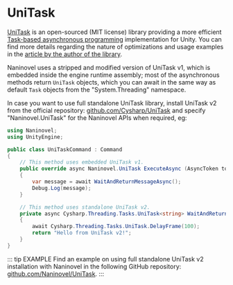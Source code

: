 # UniTask

[UniTask](https://github.com/Cysharp/UniTask) is an open-sourced (MIT license) library providing a more efficient [Task-based asynchronous programming](https://docs.microsoft.com/en-us/dotnet/standard/parallel-programming/task-based-asynchronous-programming) implementation for Unity. You can find more details regarding the nature of optimizations and usage examples in the [article by the author of the library](https://medium.com/@neuecc/a1ff0766029).

Naninovel uses a stripped and modified version of UniTask v1, which is embedded inside the engine runtime assembly; most of the asynchronous methods return `UniTask` objects, which you can await in the same way as default `Task` objects from the "System.Threading" namespace.

In case you want to use full standalone UniTask library, install UniTask v2 from the official repository: [github.com/Cysharp/UniTask](https://github.com/Cysharp/UniTask#install-via-git-url) and specify "Naninovel.UniTask" for the Naninovel APIs when required, eg:

```csharp
using Naninovel;
using UnityEngine;

public class UniTaskCommand : Command
{
    // This method uses embedded UniTask v1.
    public override async Naninovel.UniTask ExecuteAsync (AsyncToken token = default)
    {
        var message = await WaitAndReturnMessageAsync();
        Debug.Log(message);
    }

    // This method uses standalone UniTask v2.
    private async Cysharp.Threading.Tasks.UniTask<string> WaitAndReturnMessageAsync ()
    {
        await Cysharp.Threading.Tasks.UniTask.DelayFrame(100);
        return "Hello from UniTask v2!";
    }
}
```

::: tip EXAMPLE
Find an example on using full standalone UniTask v2 installation with Naninovel in the following GitHub repository: [github.com/Naninovel/UniTask](https://github.com/naninovel/samples/tree/main/unity/unitask).
:::
